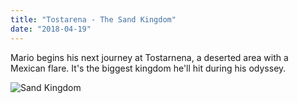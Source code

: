 ```yaml
---
title: "Tostarena - The Sand Kingdom"
date: "2018-04-19"
---
```


Mario begins his next journey at Tostarnena, a deserted area with a Mexican flare. It's the biggest kingdom he'll hit during his odyssey.

![Sand Kingdom](https://bloximages.newyork1.vip.townnews.com/washburnreview.org/content/tncms/assets/v3/editorial/5/56/556d0ad8-e590-11e7-aee5-c7d78c8edbdc/5a3a71e38cde8.image.jpg "MARACAS!!!")